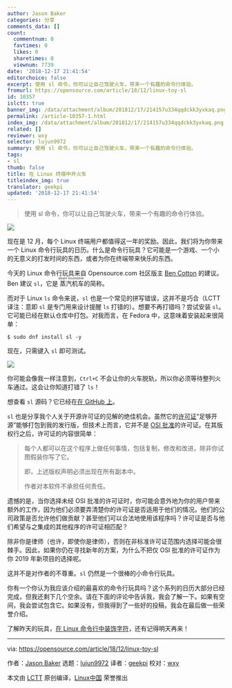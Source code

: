 ```yaml
---
author: Jason Baker
categories: 分享
comments_data: []
count:
  commentnum: 0
  favtimes: 0
  likes: 0
  sharetimes: 0
  viewnum: 7739
date: '2018-12-17 21:41:54'
editorchoice: false
excerpt: 使用 sl 命令，你可以让自己驾驶火车，带来一个有趣的命令行体验。
fromurl: https://opensource.com/article/18/12/linux-toy-sl
id: 10357
islctt: true
banner_img: /data/attachment/album/201812/17/214157u334qqdckk3yxkaq.png
permalink: /article-10357-1.html
index_img: /data/attachment/album/201812/17/214157u334qqdckk3yxkaq.png.thumb.jpg
related: []
reviewer: wxy
selector: lujun9972
summary: 使用 sl 命令，你可以让自己驾驶火车，带来一个有趣的命令行体验。
tags:
- sl
thumb: false
title: 在 Linux 终端中开火车
titleindex_img: true
translator: geekpi
updated: '2018-12-17 21:41:54'
---
```



> 
> 使用 sl 命令，你可以让自己驾驶火车，带来一个有趣的命令行体验。
> 
> 
> 


![](/data/attachment/album/201812/17/214157u334qqdckk3yxkaq.png)


现在是 12 月，每个 Linux 终端用户都值得这一年的奖励。因此，我们将为你带来一个 Linux 命令行玩具的日历。什么是命令行玩具？它可能是一个游戏、一个小的无意义的打发时间的东西，或者为你在终端带来快乐的东西。


今天的 Linux 命令行玩具来自 Opensource.com 社区版主 [Ben Cotton](https://opensource.com/users/bcotton) 的建议。Ben 建议 `sl`，它是<ruby> 蒸汽机车 <rt>  steam locomotive </rt></ruby>的简称。


而对于 Linux `ls` 命令来说，`sl` 也是一个常见的拼写错误，这并不是巧合（LCTT 译注：意即 `sl` 是专门用来设计提醒 `ls` 打错的）。想要不再打错吗？尝试安装 `sl`。它可能已经在默认仓库中打包。对我而言，在 Fedora 中，这意味着安装起来很简单：



```
$ sudo dnf install sl -y
```

现在，只需键入 `sl` 即可测试。


![](/data/attachment/album/201812/17/214231ztqw6nzrf85p8pqw.gif)


你可能会像我一样注意到，`Ctrl+C` 不会让你的火车脱轨，所以你必须等待整列火车通过。这会让你知道打错了 `ls`！


想查看 `sl` 源码？它已经在[在 GitHub 上](https://github.com/mtoyoda/sl)。


`sl` 也是分享我个人关于开源许可证的见解的绝佳机会。虽然它的[许可证](https://github.com/mtoyoda/sl/blob/master/LICENSE)“足够开源”能够打包到我的发行版，但技术上而言，它并不是 [OSI 批准](https://opensource.org/licenses)的许可证。在其版权行之后，许可证的内容很简单：



> 
> 每个人都可以在这个程序上做任何事情，包括复制，修改和改进，除非你试图假装你写了它。
> 
> 
> 即，上述版权声明必须出现在所有副本中。
> 
> 
> 作者对本软件不承担任何责任。
> 
> 
> 


遗憾的是，当你选择未经 OSI 批准的许可证时，你可能会意外地为你的用户带来额外的工作，因为他们必须要弄清楚你的许可证是否适用于他们的情况。他们的公司政策是否允许他们做贡献？甚至他们可以合法地使用该程序吗？许可证是否与他们希望与之集成的其他程序的许可证相匹配？


除非你是律师（也许，即使你是律师），否则在非标准许可证范围内选择可能会很棘手。因此，如果你仍在寻找新年的方案，为什么不把仅 OSI 批准的许可证作为你 2019 年新项目的选择呢。


这并不是对作者的不尊重。`sl` 仍然是一个很棒的小命令行玩具。


你有一个你认为我应该介绍的最喜欢的命令行玩具吗？这个系列的日历大部分已经完成，但我还剩下几个空余。请在下面的评论中告诉我，我会了解一下。如果有空间，我会尝试包含它。如果没有，但我得到了一些好的投稿，我会在最后做一些荣誉介绍。


了解昨天的玩具，[在 Linux 命令行中装饰字符](https://opensource.com/article/18/12/linux-toy-boxes)，还有记得明天再来！




---


via: <https://opensource.com/article/18/12/linux-toy-sl>


作者：[Jason Baker](https://opensource.com/users/jason-baker) 选题：[lujun9972](https://github.com/lujun9972) 译者：[geekpi](https://github.com/geekpi) 校对：[wxy](https://github.com/wxy)


本文由 [LCTT](https://github.com/LCTT/TranslateProject) 原创编译，[Linux中国](https://linux.cn/) 荣誉推出